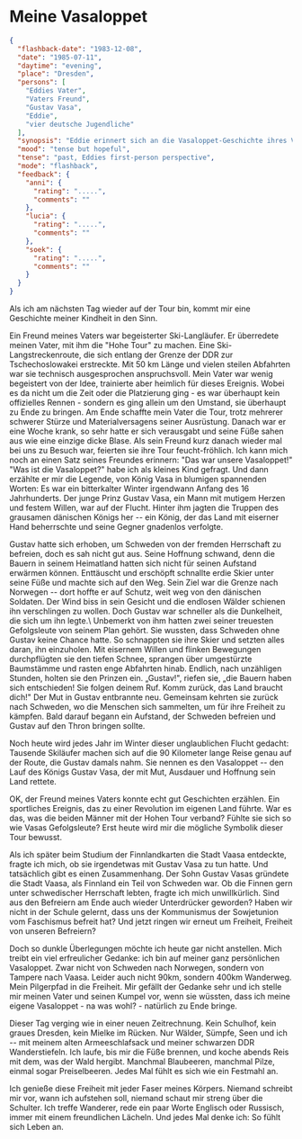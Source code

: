 # Meine Vasaloppet

```json
{
  "flashback-date": "1983-12-08",
  "date": "1985-07-11",
  "daytime": "evening",
  "place": "Dresden",
  "persons": [
    "Eddies Vater",
    "Vaters Freund",
    "Gustav Vasa",
    "Eddie",
    "vier deutsche Jugendliche"
  ],
  "synopsis": "Eddie erinnert sich an die Vasaloppet-Geschichte ihres Vaters und sieht ihre eigene Flucht als persönlichen Vasaloppet, bis sie im finnischen Wald auf vier junge Deutsche trifft.",
  "mood": "tense but hopeful",
  "tense": "past, Eddies first-person perspective",
  "mode": "flashback",
  "feedback": {
    "anni": {
      "rating": ".....",
      "comments": ""
    },
    "lucia": {
      "rating": ".....",
      "comments": ""
    },
    "soek": {
      "rating": ".....",
      "comments": ""
    }
  }
}
```

Als ich am nächsten Tag wieder auf der Tour bin, kommt mir eine Geschichte
meiner Kindheit in den Sinn.

Ein Freund meines Vaters war begeisterter Ski-Langläufer. Er überredete meinen
Vater, mit ihm die "Hohe Tour" zu machen. Eine Ski-Langstreckenroute, die sich
entlang der Grenze der DDR zur Tschechoslowakei erstreckte. Mit 50 km Länge und
vielen steilen Abfahrten war sie technisch ausgesprochen anspruchsvoll. Mein
Vater war wenig begeistert von der Idee, trainierte aber heimlich für dieses
Ereignis. Wobei es da nicht um die Zeit oder die Platzierung ging - es war
überhaupt kein offizielles Rennen - sondern es ging allein um den Umstand, sie
überhaupt zu Ende zu bringen. Am Ende schaffte mein Vater die Tour, trotz
mehrerer schwerer Stürze und Materialversagens seiner Ausrüstung. Danach war er
eine Woche krank, so sehr hatte er sich verausgabt und seine Füße sahen aus wie
eine einzige dicke Blase. Als sein Freund kurz danach wieder mal bei uns zu
Besuch war, feierten sie ihre Tour feucht-fröhlich. Ich kann mich noch an einen
Satz seines Freundes erinnern: "Das war unsere Vasaloppet!" "Was ist die
Vasaloppet?\" habe ich als kleines Kind gefragt. Und dann erzählte er mir die
Legende, von König Vasa in blumigen spannenden Worten: Es war ein bitterkalter
Winter irgendwann Anfang des 16 Jahrhunderts. Der junge Prinz Gustav Vasa, ein
Mann mit mutigem Herzen und festem Willen, war auf der Flucht. Hinter ihm jagten
die Truppen des grausamen dänischen Königs her -- ein König, der das Land mit
eiserner Hand beherrschte und seine Gegner gnadenlos verfolgte.

Gustav hatte sich erhoben, um Schweden von der fremden Herrschaft zu befreien,
doch es sah nicht gut aus. Seine Hoffnung schwand, denn die Bauern in seinem
Heimatland hatten sich nicht für seinen Aufstand erwärmen können. Enttäuscht und
erschöpft schnallte erdie Skier unter seine Füße und machte sich auf den Weg.
Sein Ziel war die Grenze nach Norwegen -- dort hoffte er auf Schutz, weit weg
von den dänischen Soldaten. Der Wind biss in sein Gesicht und die endlosen
Wälder schienen ihn verschlingen zu wollen. Doch Gustav war schneller als die
Dunkelheit, die sich um ihn legte.\ Unbemerkt von ihm hatten zwei seiner
treuesten Gefolgsleute von seinem Plan gehört. Sie wussten, dass Schweden ohne
Gustav keine Chance hatte. So schnappten sie ihre Skier und setzten alles daran,
ihn einzuholen. Mit eisernem Willen und flinken Bewegungen durchpflügten sie den
tiefen Schnee, sprangen über umgestürzte Baumstämme und rasten enge Abfahrten
hinab. Endlich, nach unzähligen Stunden, holten sie den Prinzen ein. „Gustav!",
riefen sie, „die Bauern haben sich entschieden! Sie folgen deinem Ruf. Komm
zurück, das Land braucht dich!" Der Mut in Gustav entbrannte neu. Gemeinsam
kehrten sie zurück nach Schweden, wo die Menschen sich sammelten, um für ihre
Freiheit zu kämpfen. Bald darauf begann ein Aufstand, der Schweden befreien und
Gustav auf den Thron bringen sollte.

Noch heute wird jedes Jahr im Winter dieser unglaublichen Flucht gedacht:
Tausende Skiläufer machen sich auf die 90 Kilometer lange Reise genau auf der
Route, die Gustav damals nahm. Sie nennen es den Vasaloppet -- den Lauf des
Königs Gustav Vasa, der mit Mut, Ausdauer und Hoffnung sein Land rettete.

OK, der Freund meines Vaters konnte echt gut Geschichten erzählen. Ein
sportliches Ereignis, das zu einer Revolution im eigenen Land führte. War es
das, was die beiden Männer mit der Hohen Tour verband? Fühlte sie sich so wie
Vasas Gefolgsleute? Erst heute wird mir die mögliche Symbolik dieser Tour
bewusst.

Als ich später beim Studium der Finnlandkarten die Stadt Vaasa entdeckte, fragte
ich mich, ob sie irgendetwas mit Gustav Vasa zu tun hatte. Und tatsächlich gibt
es einen Zusammenhang. Der Sohn Gustav Vasas gründete die Stadt Vaasa, als
Finnland ein Teil von Schweden war. Ob die Finnen gern unter schwedischer
Herrschaft lebten, fragte ich mich unwillkürlich. Sind aus den Befreiern am Ende
auch wieder Unterdrücker geworden? Haben wir nicht in der Schule gelernt, dass
uns der Kommunismus der Sowjetunion vom Faschismus befreit hat? Und jetzt ringen
wir erneut um Freiheit, Freiheit von unseren Befreiern?

Doch so dunkle Überlegungen möchte ich heute gar nicht anstellen. Mich treibt
ein viel erfreulicher Gedanke: ich bin auf meiner ganz persönlichen Vasaloppet.
Zwar nicht von Schweden nach Norwegen, sondern von Tampere nach Vaasa. Leider
auch nicht 90km, sondern 400km Wanderweg. Mein Pilgerpfad in die Freiheit. Mir
gefällt der Gedanke sehr und ich stelle mir meinen Vater und seinen Kumpel vor,
wenn sie wüssten, dass ich meine eigene Vasaloppet - na was wohl? - natürlich zu
Ende bringe.

Dieser Tag verging wie in einer neuen Zeitrechnung. Kein Schulhof, kein graues
Dresden, kein Mielke im Rücken. Nur Wälder, Sümpfe, Seen und ich -- mit meinem
alten Armeeschlafsack und meiner schwarzen DDR Wanderstiefeln. Ich laufe, bis
mir die Füße brennen, und koche abends Reis mit dem, was der Wald hergibt.
Manchmal Blaubeeren, manchmal Pilze, einmal sogar Preiselbeeren. Jedes Mal fühlt
es sich wie ein Festmahl an.

Ich genieße diese Freiheit mit jeder Faser meines Körpers. Niemand schreibt mir
vor, wann ich aufstehen soll, niemand schaut mir streng über die Schulter. Ich
treffe Wanderer, rede ein paar Worte Englisch oder Russisch, immer mit einem
freundlichen Lächeln. Und jedes Mal denke ich: So fühlt sich Leben an.
